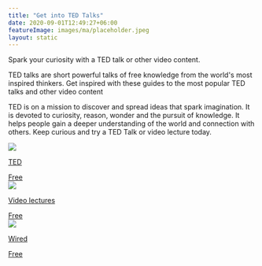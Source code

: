 ```yaml
---
title: "Get into TED Talks"
date: 2020-09-01T12:49:27+06:00
featureImage: images/ma/placeholder.jpeg
layout: static
---
```


Spark your curiosity with a TED talk or other video content.

TED talks are short powerful talks of free knowledge from the world's most inspired thinkers. Get inspired with these guides to the most popular TED talks and other video content

TED is on a mission to discover and spread ideas that spark imagination. It is devoted to curiosity, reason, wonder and the pursuit of knowledge. It helps people gain a deeper understanding of the world and connection with others. Keep curious and try a TED Talk or video lecture today.

<a class="ma-link" href="https://www.ted.com/talks?sort=popular"><div class="ma-card"><div class="ma-icon"><img src ="/images/icon-check.png"/></div><div class="ma-name"><p>TED</p></div><div class="ma-paid-text"><span>Free</span></div></div></a><a class="ma-link" href="http://videolectures.net/Top/"><div class="ma-card"><div class="ma-icon"><img src ="/images/icon-check.png"/></div><div class="ma-name"><p>Video lectures</p></div><div class="ma-paid-text"><span>Free</span></div></div></a><a class="ma-link" href="https://www.wired.co.uk/article/best-podcasts"><div class="ma-card"><div class="ma-icon"><img src ="/images/icon-check.png"/></div><div class="ma-name"><p>Wired</p></div><div class="ma-paid-text"><span>Free</span></div></div></a>  

<br/><br/>






